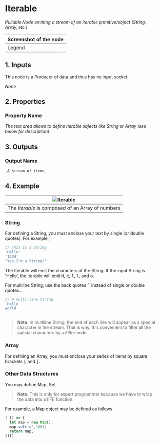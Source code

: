 # Iterable

_Pullable Node emitting a stream of an iterable primitive/object (String, Array, etc.)_

| Screenshot of the node |
|------------------------|
|Legend|


## 1. Inputs

This node is a Producer of data and thus has no input socket.

_None_

## 2. Properties
   
### Property Name

_The text area allows to define iterable objects like String or Array (see below for description)._

## 3. Outputs

### Output Name
    _A stream of items_

## 4. Example

| ![Iterable](./img/first_example.png) |
|------------------------|
|The _Iterable_ is composed of an Array of numbers|

### String

For defining a String, you must enclose your text by single (or double quotes). For example,

```javascript
// This is a String
'Hello'
'1234'
"Yes,I'm a String!"
```
The Iterable will emit the characters of the String. If the input String is 'Hello', the iterable will emit <kbd>H</kbd>, <kbd>e</kbd>, <kbd>l</kbd>, <kbd>l</kbd>, and <kbd>o</kbd>.

For multiline String, use the back quotes <kbd>`</kbd> instead of single or double quotes...
```javascript
// A multi-line String
`Hello
world
`
```
> **Note**: In multiline String, the end of each line will appear as a special character in the stream. That is why, it is convenient to filter all the special characters by a _Filter_ node.

### Array

For defining an Array, you must enclose your series of items by square brackets <kbd>[</kbd> and <kbd>]</kbd>.

### Other Data Structures

You may define Map, Set.

> **Note**: This is only for expert programmer because we have to wrap the data into a IIFE function.

For example, a Map object may be defined as follows.

```javascript
( () => {
  let map = new Map();
  map.set('a',100);
  return map;
})()
```

